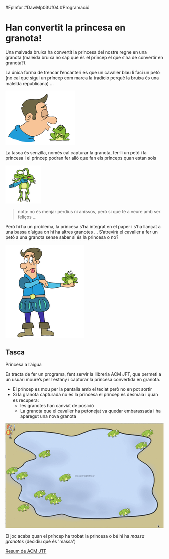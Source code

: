 #FpInfor #DawMp03Uf04 #Programació

Han convertit la princesa en granota!
=======================================
Una malvada bruixa ha convertit la princesa del nostre regne en una granota (maleïda bruixa no sap que és el príncep el que s’ha de convertir en granota?). 

La única forma de trencar l’encanteri és que un cavaller blau li faci un petó (no cal que sigui un príncep com marca la tradició perquè la bruixa és una maleïda republicana) …

![granoteta](imatges/peto.png)

La tasca és senzilla, només cal capturar la granota, fer-li un petó i la princesa i el príncep podran fer allò que fan els prínceps quan estan sols 

![granota atrapada](imatges/atrapa.png)

> nota: no és menjar perdius ni anissos, però si que té a veure amb ser feliços … 

Però hi ha un problema, la princesa s’ha integrat en el paper i s’ha llançat a una bassa d’aigua on hi ha altres granotes … S’atrevirà el cavaller a fer un petó a una granota sense saber si és la princesa o no?

![cavaller valent](imatges/cavaller.png)

Tasca
--------
Princesa a l’aigua

Es tracta de fer un programa, fent servir la llibreria ACM JFT, que permeti a un usuari  moure’s per l’estany i capturar la princesa convertida en granota.

* El príncep es mou per la pantalla amb el teclat però no en pot sortir
* Si la granota capturada no és la princesa el príncep es desmaia i quan es recupera: 
    * les granotes han canviat de posició 
    * La granota que el cavaller ha petonejat va quedar embarassada i ha aparegut una nova granota

![pantalla](imatges/petonets.gif)

El joc acaba quan el príncep ha trobat la princesa o bé hi ha *massa granotes* (decidiu què és 'massa')

[Resum de ACM JTF](http://projectes.cendrassos.net/acm/)
